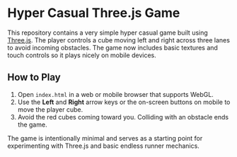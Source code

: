 # Hyper Casual Three.js Game

This repository contains a very simple hyper casual game built using [Three.js](https://threejs.org/). The player controls a cube moving left and right across three lanes to avoid incoming obstacles. The game now includes basic textures and touch controls so it plays nicely on mobile devices.

## How to Play
1. Open `index.html` in a web or mobile browser that supports WebGL.
2. Use the **Left** and **Right** arrow keys or the on-screen buttons on mobile to move the player cube.
3. Avoid the red cubes coming toward you. Colliding with an obstacle ends the game.

The game is intentionally minimal and serves as a starting point for experimenting with Three.js and basic endless runner mechanics.
